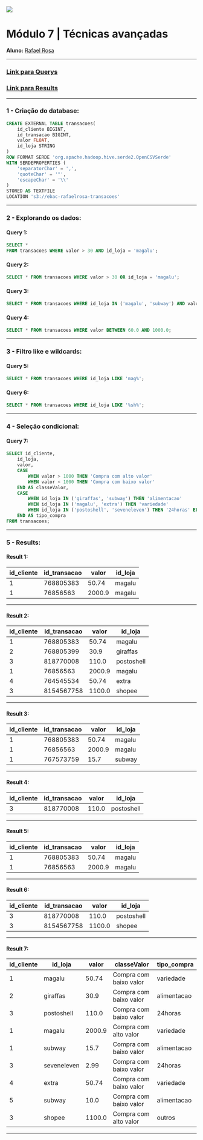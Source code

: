 [![](https://raw.githubusercontent.com/raafarosa/Ebac_Data_Scientist_General/main/utilities/newebac_logo_black_half.png)](https://github.com/raafarosa/Ebac_SQL_for_Data_Analysis)
---
# **Módulo 7** | Técnicas avançadas

**Aluno:** [Rafael Rosa](https://www.linkedin.com/in/rafael-rosa-alves/)<br>

---

### [Link para Querys](https://github.com/raafarosa/Ebac_SQL_for_Data_Analysis/tree/main/Module%204%20-%20Filtragem%20e%20sele%C3%A7%C3%A3o%20condicional/Query) <br>
### [Link para Results](https://github.com/raafarosa/Ebac_SQL_for_Data_Analysis/tree/main/Module%204%20-%20Filtragem%20e%20sele%C3%A7%C3%A3o%20condicional/Results)

---
### **1 - Criação do database**: <br>

```sql
CREATE EXTERNAL TABLE transacoes(
	id_cliente BIGINT,
	id_transacao BIGINT,
	valor FLOAT,
	id_loja STRING
)
ROW FORMAT SERDE 'org.apache.hadoop.hive.serde2.OpenCSVSerde'
WITH SERDEPROPERTIES (
	'separatorChar' = ',',
	'quoteChar' = '"',
	'escapeChar' = '\\'
)
STORED AS TEXTFILE
LOCATION 's3://ebac-rafaelrosa-transacoes'
```
---

### **2 - Explorando os dados**: <br>

#### **Query 1:**

```sql
SELECT *
FROM transacoes WHERE valor > 30 AND id_loja = 'magalu';
```
#### **Query 2:**
```sql
SELECT * FROM transacoes WHERE valor > 30 OR id_loja = 'magalu';
```
#### **Query 3:**
```sql
SELECT * FROM transacoes WHERE id_loja IN ('magalu', 'subway') AND valor > 10;
```

#### **Query 4:**
```sql
SELECT * FROM transacoes WHERE valor BETWEEN 60.0 AND 1000.0;
```
---

### **3 - Filtro like e wildcards**: <br>

#### **Query 5:** <br>
```sql
SELECT * FROM transacoes WHERE id_loja LIKE 'mag%';
```

#### **Query 6:** <br>
```sql
SELECT * FROM transacoes WHERE id_loja LIKE '%sh%';
```

---

### **4 - Seleção condicional**: <br>

#### **Query 7:** <br>
```sql
SELECT id_cliente,
	id_loja,
	valor,
	CASE
		WHEN valor > 1000 THEN 'Compra com alto valor'
		WHEN valor < 1000 THEN 'Compra com baixo valor'
	END AS classeValor,
	CASE
		WHEN id_loja IN ('giraffas', 'subway') THEN 'alimentacao'
		WHEN id_loja IN ('magalu', 'extra') THEN 'variedade'
		WHEN id_loja IN ('postoshell', 'seveneleven') THEN '24horas' ELSE 'outros'
	END AS tipo_compra
FROM transacoes;
```

---
### **5 - Results**: <br>

#### **Result 1:**
|id_cliente|id_transacao|valor |id_loja|
|----------|------------|------|-------|
|1         |768805383   |50.74 |magalu |
|1         |76856563    |2000.9|magalu |

----

#### **Result 2:**
|id_cliente|id_transacao|valor |id_loja|
|----------|------------|------|-------|
|1         |768805383   |50.74 |magalu |
|2         |768805399   |30.9  |giraffas|
|3         |818770008   |110.0 |postoshell|
|1         |76856563    |2000.9|magalu |
|4         |764545534   |50.74 |extra  |
|3         |8154567758  |1100.0|shopee |

---

#### **Result 3:**
|id_cliente|id_transacao|valor |id_loja|
|----------|------------|------|-------|
|1         |768805383   |50.74 |magalu |
|1         |76856563    |2000.9|magalu |
|1         |767573759   |15.7  |subway |

---

#### **Result 4:**
|id_cliente|id_transacao|valor |id_loja|
|----------|------------|------|-------|
|3         |818770008   |110.0 |postoshell|

---

#### **Result 5:**
|id_cliente|id_transacao|valor |id_loja|
|----------|------------|------|-------|
|1         |768805383   |50.74 |magalu |
|1         |76856563    |2000.9|magalu |

---

#### **Result 6:**
|id_cliente|id_transacao|valor |id_loja|
|----------|------------|------|-------|
|3         |818770008   |110.0 |postoshell|
|3         |8154567758  |1100.0|shopee |

---

#### **Result 7:**
|id_cliente|id_loja  |valor |classeValor|tipo_compra|
|----------|---------|------|-----------|-----------|
|1         |magalu   |50.74 |Compra com baixo valor|variedade  |
|2         |giraffas |30.9  |Compra com baixo valor|alimentacao|
|3         |postoshell|110.0 |Compra com baixo valor|24horas    |
|1         |magalu   |2000.9|Compra com alto valor|variedade  |
|1         |subway   |15.7  |Compra com baixo valor|alimentacao|
|3         |seveneleven|2.99  |Compra com baixo valor|24horas    |
|4         |extra    |50.74 |Compra com baixo valor|variedade  |
|5         |subway   |10.0  |Compra com baixo valor|alimentacao|
|3         |shopee   |1100.0|Compra com alto valor|outros     |

---